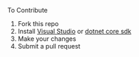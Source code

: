 To Contribute

1. Fork this repo
2. Install [Visual Studio](https://visualstudio.microsoft.com/) or [dotnet core sdk](https://dotnet.microsoft.com/download/dotnet-core/3.1)
3. Make your changes
4. Submit a pull request
